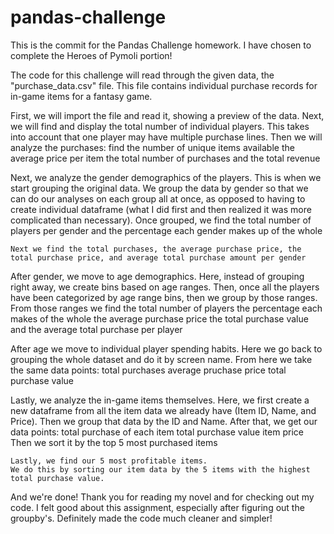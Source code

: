 # pandas-challenge
This is the commit for the Pandas Challenge homework. I have chosen to complete the Heroes of Pymoli portion!

The code for this challenge will read through the given data, the "purchase_data.csv" file. This file contains individual purchase records for in-game items for a fantasy game. 

First, we will import the file and read it, showing a preview of the data.
Next, we will find and display the total number of individual players. This takes into account that one player may have multiple purchase lines.
Then we will analyze the purchases:
    find the number of unique items available
    the average price per item
    the total number of purchases
    and the total revenue

Next, we analyze the gender demographics of the players. This is when we start grouping the original data. We group the data by gender so that we can do our analyses on each group all at once, as opposed to having to create individual dataframe (what I did first and then realized it was more complicated than necessary).
    Once grouped, we find the total number of players per gender
    and the percentage each gender makes up of the whole
    
    Next we find the total purchases, the average purchase price, the total purchase price, and average total purchase amount per gender

After gender, we move to age demographics. Here, instead of grouping right away, we create bins based on age ranges. Then, once all the players have been categorized by age range bins, then we group by those ranges.
    From those ranges we find the total number of players
    the percentage each makes of the whole
    the average purchase price
    the total purchase value
    and the average total purchase per player

After age we move to individual player spending habits. Here we go back to grouping the whole dataset and do it by screen name. From here we take the same data points:
    total purchases
    average pruchase price
    total purchase value

Lastly, we analyze the in-game items themselves. Here, we first create a new dataframe from all the item data we already have (Item ID, Name, and Price). Then we group that data by the ID and Name. After that, we get our data points:
    total purchase of each item
    total purchase value
    item price
    Then we sort it by the top 5 most purchased items

    Lastly, we find our 5 most profitable items.
    We do this by sorting our item data by the 5 items with the highest total purchase value.

And we're done! Thank you for reading my novel and for checking out my code. I felt good about this assignment, especially after figuring out the groupby's. Definitely made the code much cleaner and simpler!
